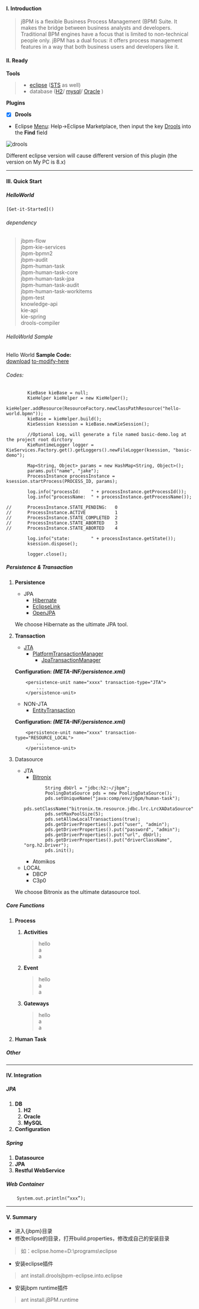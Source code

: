 #### I. Introduction

> jBPM is a flexible Business Process Management (BPM) Suite. It makes the bridge between business analysts and developers. Traditional BPM engines have a focus that is limited to non-technical people only. jBPM has a dual focus: it offers process management features in a way that both business users and developers like it.


#### II. Ready
**Tools**
> * [eclipse](http://www.eclipse.org/) ([STS](https://spring.io/tools/sts) as well)
> * database ([H2](http://www.h2database.com/html/main.html)/ [mysql](https://www.mysql.com)/ [Oracle](https://www.oracle.com/index.html) ) 


**Plugins**
- [x] **Drools**   
- Eclipse [Menu](): Help->Eclipse Marketplace, then input the key [Drools]() into the **Find** field  

![drools](https://note.youdao.com/yws/api/personal/file/WEBd12fb9ebbbd94b1abe9a9b5a046e7ecc?method=download&shareKey=42fc841cac0f2b653e980db65cbc3c8c)

Different eclipse version will cause different version of this plugin (the version on My PC is 8.x)


***

#### III. Quick Start
##### HelloWorld
```
[Get-it-Started]()
```
###### dependency
> jbpm-flow     
> jbpm-kie-services     
> jbpm-bpmn2        
> jbpm-audit    
> jbpm-human-task   
> jbpm-human-task-core  
> jbpm-human-task-jpa  
> jbpm-human-task-audit  
> jbpm-human-task-workitems  
> jbpm-test  
> knowledge-api     
> kie-api   
> kie-spring    
> drools-compiler

###### HelloWorld Sample

Hello World **Sample Code:**  
[download](http://www.baidu.com) [to-modify-here]()

###### Codes:
```
        KieBase kieBase = null;
        KieHelper kieHelper = new KieHelper();
        kieHelper.addResource(ResourceFactory.newClassPathResource("hello-world.bpmn"));
        kieBase = kieHelper.build();
		KieSession ksession = kieBase.newKieSession();
		
		//Optional Log, will generate a file named basic-demo.log at the project root dirctory
		KieRuntimeLogger logger = KieServices.Factory.get().getLoggers().newFileLogger(ksession, "basic-demo");
		
		Map<String, Object> params = new HashMap<String, Object>();
		params.put("name", "jake");
		ProcessInstance processInstance = ksession.startProcess(PROCESS_ID, params);

		log.info("processId:    " + processInstance.getProcessId());
		log.info("processName:  " + processInstance.getProcessName());
		
//		ProcessInstance.STATE_PENDING:   0
//		ProcessInstance.ACTIVE           1
//		ProcessInstance.STATE_COMPLETED  2
//		ProcessInstance.STATE_ABORTED    3
//		ProcessInstance.STATE_ABORTED    4
		
		log.info("state:        " + processInstance.getState());
		ksession.dispose();
		
		logger.close();
```

##### Persistence & Transaction
1. __Persistence__   
    - JPA   
        - [Hibernate](http://hibernate.org/)    
        - [EclipseLink](http://www.eclipse.org/eclipselink/)   
        - [OpenJPA](http://openjpa.apache.org/)   

    We choose Hibernate as the ultimate JPA tool.
2. __Transaction__   
    - [JTA](https://baike.baidu.com/item/jta/9257852?fr=aladdin)
        - [PlatformTransactionManager](https://docs.spring.io/spring/docs/current/javadoc-api/org/springframework/transaction/support/AbstractPlatformTransactionManager.html)    
            - [JpaTransactionManager](https://docs.spring.io/spring/docs/current/javadoc-api/org/springframework/orm/jpa/JpaTransactionManager.html)
    
    **Configuration: *(META-INF/persistence.xml)***
    ```
        <persistence-unit name="xxxx" transaction-type="JTA">
            ...
        </persistence-unit>
    ```
    
    - NON-JTA     
        - [EntityTransaction](https://docs.oracle.com/javaee/7/api/javax/persistence/EntityTransaction.html)
    
    **Configuration: *(META-INF/persistence.xml)***
    ```
        <persistence-unit name="xxxx" transaction-type="RESOURCE_LOCAL">
            ...
        </persistence-unit>
    ```

3. Datasource
    - JTA
        - [Bitronix](https://github.com/bitronix/btm)  
        ```
		        String dbUrl = "jdbc:h2:~/jbpm";
		        PoolingDataSource pds = new PoolingDataSource();
		        pds.setUniqueName("java:comp/env/jbpm/human-task");
		        pds.setClassName("bitronix.tm.resource.jdbc.lrc.LrcXADataSource");
	        	pds.setMaxPoolSize(5);
		        pds.setAllowLocalTransactions(true);
		        pds.getDriverProperties().put("user", "admin");
		        pds.getDriverProperties().put("password", "admin");
		        pds.getDriverProperties().put("url", dbUrl);
		        pds.getDriverProperties().put("driverClassName", "org.h2.Driver");
		        pds.init();
        ```
        - Atomikos  
    - LOCAL
        - DBCP
        - C3p0

    We choose Bitronix as the ultimate datasource tool.
    
##### Core Functions     
1. __Process__
    1. __Activities__   
        > hello   
        > a     
        > a     

    2. __Event__   
        > hello   
        > a     
        > a
        
    3. __Gateways__
        > hello   
        > a     
        > a     
  

2. __Human Task__



##### Other                                      
***

#### IV. Integration
##### JPA
1. __DB__
    1. __H2__
    2. __Oracle__
    3. __MySQL__
2. __Configuration__
##### Spring
1. __Datasource__
2. __JPA__
3. __Restful WebService__

##### Web Container

```
    System.out.println(“xxx”);
```

***
#### V. Summary





* 进入{jbpm}目录
* 修改eclipse的目录，打开build.properties，修改成自己的安装目录
> 如：eclipse.home=D:\programs\eclipse
* 安装eclipse插件 
> ant install.droolsjbpm-eclipse.into.eclipse
* 安装jbpm runtime插件  
> ant install.jBPM.runtime


